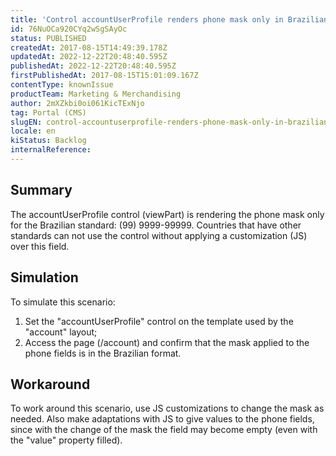 ```yaml
---
title: 'Control accountUserProfile renders phone mask only in Brazilian standard'
id: 76NuOCa920CYq2wSgSAyOc
status: PUBLISHED
createdAt: 2017-08-15T14:49:39.178Z
updatedAt: 2022-12-22T20:48:40.595Z
publishedAt: 2022-12-22T20:48:40.595Z
firstPublishedAt: 2017-08-15T15:01:09.167Z
contentType: knownIssue
productTeam: Marketing & Merchandising
author: 2mXZkbi0oi061KicTExNjo
tag: Portal (CMS)
slugEN: control-accountuserprofile-renders-phone-mask-only-in-brazilian-standard
locale: en
kiStatus: Backlog
internalReference: 
---
```


## Summary

The accountUserProfile control (viewPart) is rendering the phone mask only for the Brazilian standard: (99) 9999-99999. Countries that have other standards can not use the control without applying a customization (JS) over this field.

## Simulation

To simulate this scenario:

1. Set the "accountUserProfile" control on the template used by the "account" layout;
2. Access the page (/account) and confirm that the mask applied to the phone fields is in the Brazilian format.

## Workaround

To work around this scenario, use JS customizations to change the mask as needed. Also make adaptations with JS to give values to the phone fields, since with the change of the mask the field may become empty (even with the "value" property filled).

